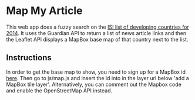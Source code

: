 <h1>Map My Article</h1>

This web app does a fuzzy search on the <a href="http://www.isi-web.org/component/content/article/5-root/root/81-developing">ISI list of developing countries for 2014</a>. It uses the Guardian API to return a list of news article links and then the Leaflet API displays a MapBox base map of that country next to the list.

<h2>Instructions</h2>

In order to get the base map to show, you need to sign up for a MapBox id <a href="https://www.mapbox.com/developers/api/">here</a>. Then go to js/map.js and insert the id into in the layer url below 'add a MapBox tile layer'. Alternatively, you can comment out the Mapbox code and enable the OpenStreetMap API instead.
